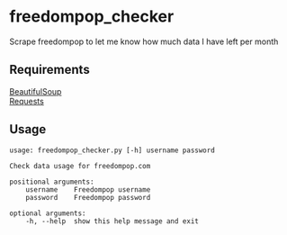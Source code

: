 # freedompop_checker
Scrape freedompop to let me know how much data I have left per month

## Requirements
[BeautifulSoup](http://www.crummy.com/software/BeautifulSoup/)  
[Requests](http://docs.python-requests.org/en/latest/)

## Usage
	usage: freedompop_checker.py [-h] username password

	Check data usage for freedompop.com

	positional arguments:
		username    Freedompop username
		password    Freedompop password

	optional arguments:
		-h, --help  show this help message and exit
